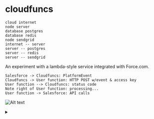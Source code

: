 # cloudfuncs

```diagram-uml
cloud internet
node server
database postgres
database redis
node sendgrid
internet -- server
server -- postgres
server -- redis
server -- sendgrid

```

An experiment with a lambda-style service integrated with Force.com.

```diagram-sequence
Salesforce -> Cloudfuncs: PlatformEvent
Cloudfuncs -> User function: HTTP POST w/event & access key
User function --> Cloudfuncs: status code
Note right of User function: processing...
User function -> Salesforce: API calls
```

![Alt text](https://g.gravizo.com/source/custom_mark13?https%3A%2F%2Fgithub.com%2Fscottpersinger%2Fcloudfuncs%2Fedit%2Fmaster%2FREADME.md)
<details> 
<summary></summary>
custom_mark13
@startuml;
actor User;
participant "First Class" as A;
participant "Second Class" as B;
participant "Last Class" as C;
User -> A: DoWork;
activate A;
A -> B: Create Request;
activate B;
B -> C: DoWork;
activate C;
C -> B: WorkDone;
destroy C;
B -> A: Request Created;
deactivate B;
A -> User: Done;
deactivate A;
@enduml
custom_mark13
</details>

